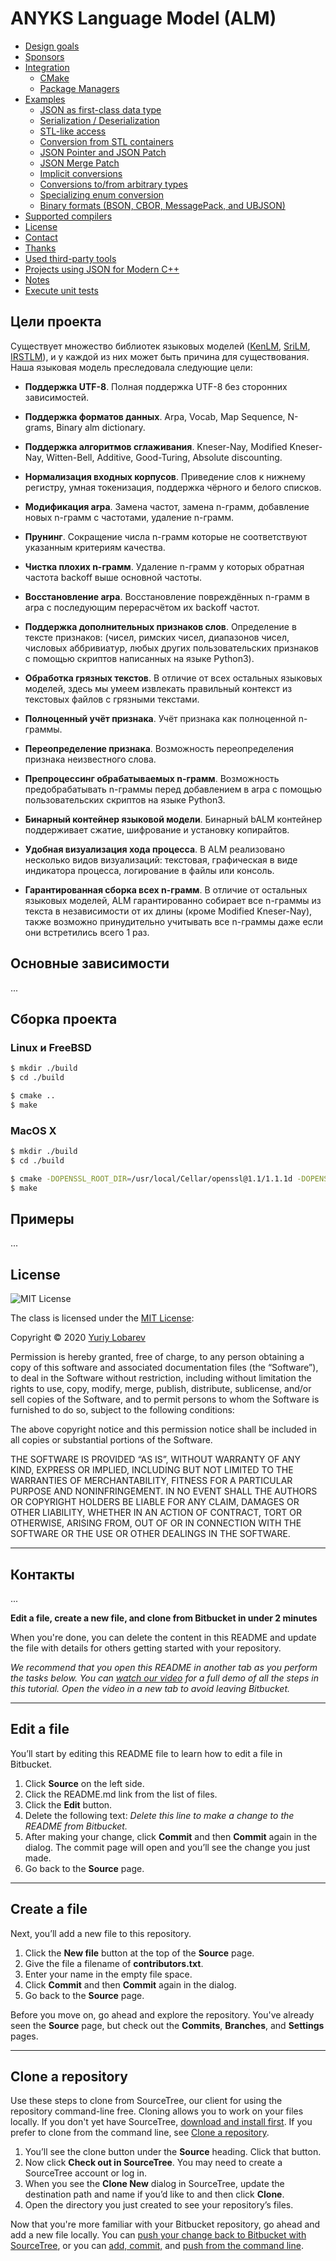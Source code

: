 # ANYKS Language Model (ALM)

- [Design goals](#design-goals)
- [Sponsors](#sponsors)
- [Integration](#integration)
  - [CMake](#cmake)
  - [Package Managers](#package-managers)
- [Examples](#examples)
  - [JSON as first-class data type](#json-as-first-class-data-type)
  - [Serialization / Deserialization](#serialization--deserialization)
  - [STL-like access](#stl-like-access)
  - [Conversion from STL containers](#conversion-from-stl-containers)
  - [JSON Pointer and JSON Patch](#json-pointer-and-json-patch)
  - [JSON Merge Patch](#json-merge-patch)
  - [Implicit conversions](#implicit-conversions)
  - [Conversions to/from arbitrary types](#arbitrary-types-conversions)
  - [Specializing enum conversion](#specializing-enum-conversion)
  - [Binary formats (BSON, CBOR, MessagePack, and UBJSON)](#binary-formats-bson-cbor-messagepack-and-ubjson)
- [Supported compilers](#supported-compilers)
- [License](#license)
- [Contact](#contact)
- [Thanks](#thanks)
- [Used third-party tools](#used-third-party-tools)
- [Projects using JSON for Modern C++](#projects-using-json-for-modern-c)
- [Notes](#notes)
- [Execute unit tests](#execute-unit-tests)

## Цели проекта

Существует множество библиотек языковых моделей ([KenLM](https://github.com/kpu/kenlm), [SriLM](https://github.com/BitMindLab/SRILM), [IRSTLM](https://github.com/irstlm-team/irstlm)), и у каждой из них может быть причина для существования. Наша языковая модель преследовала следующие цели:

- **Поддержка UTF-8**. Полная поддержка UTF-8 без сторонних зависимостей.

- **Поддержка форматов данных**. Arpa, Vocab, Map Sequence, N-grams, Binary alm dictionary.

- **Поддержка алгоритмов сглаживания**. Kneser-Nay, Modified Kneser-Nay, Witten-Bell, Additive, Good-Turing, Absolute discounting.

- **Нормализация входных корпусов**. Приведение слов к нижнему регистру, умная токенизация, поддержка чёрного и белого списков.

- **Модификация arpa**. Замена частот, замена n-грамм, добавление новых n-грамм с частотами, удаление n-грамм.

- **Прунинг**. Сокращение числа n-грамм которые не соответствуют указанным критериям качества.

- **Чистка плохих n-грамм**. Удаление n-грамм у которых обратная частота backoff выше основной частоты.

- **Восстановление arpa**. Восстановление повреждённых n-грамм в arpa с последующим перерасчётом их backoff частот.

- **Поддержка дополнительных признаков слов**. Определение в тексте признаков: (чисел, римских чисел, диапазонов чисел, числовых аббривиатур, любых других пользовательских признаков с помощью скриптов написанных на языке Python3).

- **Обработка грязных текстов**. В отличие от всех остальных языковых моделей, здесь мы умеем извлекать правильный контекст из текстовых файлов с грязными текстами.

- **Полноценный учёт <unk> признака**. Учёт <unk> признака как полноценной n-граммы.

- **Переопределение <unk> признака**. Возможность переопределения признака неизвестного слова.

- **Препроцессинг обрабатываемых n-грамм**. Возможность предобрабатывать n-граммы перед добавлением в arpa с помощью пользовательских скриптов на языке Python3.

- **Бинарный контейнер языковой модели**. Бинарный bALM контейнер поддерживает сжатие, шифрование и установку копирайтов.

- **Удобная визуализация хода процесса**. В ALM реализовано несколько видов визуализаций: текстовая, графическая в виде индикатора процесса, логирование в файлы или консоль.

- **Гарантированная сборка всех n-грамм**. В отличие от остальных языковых моделей, ALM гарантированно собирает все n-граммы из текста в независимости от их длины (кроме Modified Kneser-Nay), также возможно принудительно учитывать все n-граммы даже если они встретились всего 1 раз.

## Основные зависимости

...

## Сборка проекта

### Linux и FreeBSD

```bash
$ mkdir ./build
$ cd ./build

$ cmake ..
$ make
```

### MacOS X

```bash
$ mkdir ./build
$ cd ./build

$ cmake -DOPENSSL_ROOT_DIR=/usr/local/Cellar/openssl@1.1/1.1.1d -DOPENSSL_LIBRARIES=/usr/local/Cellar/openssl@1.1/1.1.1d/include/lib ..
$ make
```

## Примеры

...

## License

![MIT License](http://opensource.org/trademarks/opensource/OSI-Approved-License-100x137.png "MIT License")

The class is licensed under the [MIT License](http://opensource.org/licenses/MIT):

Copyright © 2020 [Yuriy Lobarev](https://anyks.com)

Permission is hereby granted, free of charge, to any person obtaining a copy of this software and associated documentation files (the “Software”), to deal in the Software without restriction, including without limitation the rights to use, copy, modify, merge, publish, distribute, sublicense, and/or sell copies of the Software, and to permit persons to whom the Software is furnished to do so, subject to the following conditions:

The above copyright notice and this permission notice shall be included in all copies or substantial portions of the Software.

THE SOFTWARE IS PROVIDED “AS IS”, WITHOUT WARRANTY OF ANY KIND, EXPRESS OR IMPLIED, INCLUDING BUT NOT LIMITED TO THE WARRANTIES OF MERCHANTABILITY, FITNESS FOR A PARTICULAR PURPOSE AND NONINFRINGEMENT. IN NO EVENT SHALL THE AUTHORS OR COPYRIGHT HOLDERS BE LIABLE FOR ANY CLAIM, DAMAGES OR OTHER LIABILITY, WHETHER IN AN ACTION OF CONTRACT, TORT OR OTHERWISE, ARISING FROM, OUT OF OR IN CONNECTION WITH THE SOFTWARE OR THE USE OR OTHER DEALINGS IN THE SOFTWARE.

* * *

## Контакты

...

**Edit a file, create a new file, and clone from Bitbucket in under 2 minutes**

When you're done, you can delete the content in this README and update the file with details for others getting started with your repository.

*We recommend that you open this README in another tab as you perform the tasks below. You can [watch our video](https://youtu.be/0ocf7u76WSo) for a full demo of all the steps in this tutorial. Open the video in a new tab to avoid leaving Bitbucket.*

---

## Edit a file

You’ll start by editing this README file to learn how to edit a file in Bitbucket.

1. Click **Source** on the left side.
2. Click the README.md link from the list of files.
3. Click the **Edit** button.
4. Delete the following text: *Delete this line to make a change to the README from Bitbucket.*
5. After making your change, click **Commit** and then **Commit** again in the dialog. The commit page will open and you’ll see the change you just made.
6. Go back to the **Source** page.

---

## Create a file

Next, you’ll add a new file to this repository.

1. Click the **New file** button at the top of the **Source** page.
2. Give the file a filename of **contributors.txt**.
3. Enter your name in the empty file space.
4. Click **Commit** and then **Commit** again in the dialog.
5. Go back to the **Source** page.

Before you move on, go ahead and explore the repository. You've already seen the **Source** page, but check out the **Commits**, **Branches**, and **Settings** pages.

---

## Clone a repository

Use these steps to clone from SourceTree, our client for using the repository command-line free. Cloning allows you to work on your files locally. If you don't yet have SourceTree, [download and install first](https://www.sourcetreeapp.com/). If you prefer to clone from the command line, see [Clone a repository](https://confluence.atlassian.com/x/4whODQ).

1. You’ll see the clone button under the **Source** heading. Click that button.
2. Now click **Check out in SourceTree**. You may need to create a SourceTree account or log in.
3. When you see the **Clone New** dialog in SourceTree, update the destination path and name if you’d like to and then click **Clone**.
4. Open the directory you just created to see your repository’s files.

Now that you're more familiar with your Bitbucket repository, go ahead and add a new file locally. You can [push your change back to Bitbucket with SourceTree](https://confluence.atlassian.com/x/iqyBMg), or you can [add, commit,](https://confluence.atlassian.com/x/8QhODQ) and [push from the command line](https://confluence.atlassian.com/x/NQ0zDQ).